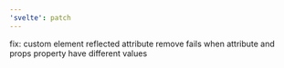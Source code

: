 ```yaml
---
'svelte': patch
---
```


fix: custom element reflected attribute remove fails when attribute and props property have different values

